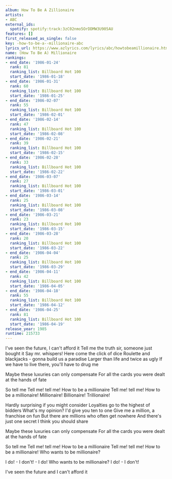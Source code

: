 ```yaml
---
album: How To Be A Zillionaire
artists:
- ABC
external_ids:
  spotify: spotify:track:3zC02nmo5OrDDMW3U905AU
features: []
first_released_as_single: false
key: -how-to-be-a--millionaire-abc
lyrics_url: https://www.azlyrics.com/lyrics/abc/howtobeamillionaire.html
name: (How To Be A) Millionaire
rankings:
- end_date: '1986-01-24'
  rank: 81
  ranking_list: Billboard Hot 100
  start_date: '1986-01-18'
- end_date: '1986-01-31'
  rank: 60
  ranking_list: Billboard Hot 100
  start_date: '1986-01-25'
- end_date: '1986-02-07'
  rank: 55
  ranking_list: Billboard Hot 100
  start_date: '1986-02-01'
- end_date: '1986-02-14'
  rank: 47
  ranking_list: Billboard Hot 100
  start_date: '1986-02-08'
- end_date: '1986-02-21'
  rank: 39
  ranking_list: Billboard Hot 100
  start_date: '1986-02-15'
- end_date: '1986-02-28'
  rank: 33
  ranking_list: Billboard Hot 100
  start_date: '1986-02-22'
- end_date: '1986-03-07'
  rank: 27
  ranking_list: Billboard Hot 100
  start_date: '1986-03-01'
- end_date: '1986-03-14'
  rank: 25
  ranking_list: Billboard Hot 100
  start_date: '1986-03-08'
- end_date: '1986-03-21'
  rank: 23
  ranking_list: Billboard Hot 100
  start_date: '1986-03-15'
- end_date: '1986-03-28'
  rank: 20
  ranking_list: Billboard Hot 100
  start_date: '1986-03-22'
- end_date: '1986-04-04'
  rank: 25
  ranking_list: Billboard Hot 100
  start_date: '1986-03-29'
- end_date: '1986-04-11'
  rank: 42
  ranking_list: Billboard Hot 100
  start_date: '1986-04-05'
- end_date: '1986-04-18'
  rank: 55
  ranking_list: Billboard Hot 100
  start_date: '1986-04-12'
- end_date: '1986-04-25'
  rank: 81
  ranking_list: Billboard Hot 100
  start_date: '1986-04-19'
release_year: 1985
runtime: 215733
---
```

I've seen the future, I can't afford it
Tell me the truth sir, someone just bought it
Say mr. whispers! Here come the click of dice
Roulette and blackjacks - gonna build us a paradise
Larger than life and twice as ugly
If we have to live there, you'll have to drug me

Maybe these luxuries can only compensate
For all the cards you were dealt at the hands of fate

So tell me
Tell me! tell me! How to be a millionaire
Tell me! tell me! How to be a millionaire!
Millionaire! Billionaire! Trillionaire!

Hardly surprising if you might consider
Loyalties go to the highest of bidders
What's my opinion? I'd give you ten to one
Give me a million, a franchise on fun
But there are millions who often get nowhere
And there's just one secret I think you should share

Maybe these luxuries can only compensate
For all the cards you were dealt at the hands of fate

So tell me
Tell me! tell me! How to be a millionaire
Tell me! tell me! How to be a millionaire!
Who wants to be millionaire?

I do! - I don't! - I do!
Who wants to be millionaire?
I do! - I don't!

I've seen the future and I can't afford it
